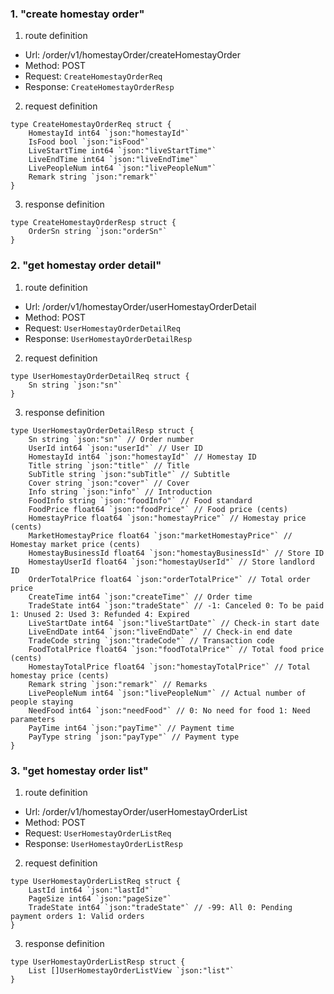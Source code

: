 ### 1. "create homestay order"

1. route definition

- Url: /order/v1/homestayOrder/createHomestayOrder
- Method: POST
- Request: `CreateHomestayOrderReq`
- Response: `CreateHomestayOrderResp`

2. request definition



```golang
type CreateHomestayOrderReq struct {
	HomestayId int64 `json:"homestayId"`
	IsFood bool `json:"isFood"`
	LiveStartTime int64 `json:"liveStartTime"`
	LiveEndTime int64 `json:"liveEndTime"`
	LivePeopleNum int64 `json:"livePeopleNum"`
	Remark string `json:"remark"`
}
```


3. response definition



```golang
type CreateHomestayOrderResp struct {
	OrderSn string `json:"orderSn"`
}
```

### 2. "get homestay order detail"

1. route definition

- Url: /order/v1/homestayOrder/userHomestayOrderDetail
- Method: POST
- Request: `UserHomestayOrderDetailReq`
- Response: `UserHomestayOrderDetailResp`

2. request definition



```golang
type UserHomestayOrderDetailReq struct {
	Sn string `json:"sn"`
}
```


3. response definition



```golang
type UserHomestayOrderDetailResp struct {
	Sn string `json:"sn"` // Order number
	UserId int64 `json:"userId"` // User ID
	HomestayId int64 `json:"homestayId"` // Homestay ID
	Title string `json:"title"` // Title
	SubTitle string `json:"subTitle"` // Subtitle
	Cover string `json:"cover"` // Cover
	Info string `json:"info"` // Introduction
	FoodInfo string `json:"foodInfo"` // Food standard
	FoodPrice float64 `json:"foodPrice"` // Food price (cents)
	HomestayPrice float64 `json:"homestayPrice"` // Homestay price (cents)
	MarketHomestayPrice float64 `json:"marketHomestayPrice"` // Homestay market price (cents)
	HomestayBusinessId float64 `json:"homestayBusinessId"` // Store ID
	HomestayUserId float64 `json:"homestayUserId"` // Store landlord ID
	OrderTotalPrice float64 `json:"orderTotalPrice"` // Total order price
	CreateTime int64 `json:"createTime"` // Order time
	TradeState int64 `json:"tradeState"` // -1: Canceled 0: To be paid 1: Unused 2: Used 3: Refunded 4: Expired
	LiveStartDate int64 `json:"liveStartDate"` // Check-in start date
	LiveEndDate int64 `json:"liveEndDate"` // Check-in end date
	TradeCode string `json:"tradeCode"` // Transaction code
	FoodTotalPrice float64 `json:"foodTotalPrice"` // Total food price (cents)
	HomestayTotalPrice float64 `json:"homestayTotalPrice"` // Total homestay price (cents)
	Remark string `json:"remark"` // Remarks
	LivePeopleNum int64 `json:"livePeopleNum"` // Actual number of people staying
	NeedFood int64 `json:"needFood"` // 0: No need for food 1: Need parameters
	PayTime int64 `json:"payTime"` // Payment time
	PayType string `json:"payType"` // Payment type
}
```

### 3. "get homestay order list"

1. route definition

- Url: /order/v1/homestayOrder/userHomestayOrderList
- Method: POST
- Request: `UserHomestayOrderListReq`
- Response: `UserHomestayOrderListResp`

2. request definition



```golang
type UserHomestayOrderListReq struct {
	LastId int64 `json:"lastId"`
	PageSize int64 `json:"pageSize"`
	TradeState int64 `json:"tradeState"` // -99: All 0: Pending payment orders 1: Valid orders
}
```


3. response definition



```golang
type UserHomestayOrderListResp struct {
	List []UserHomestayOrderListView `json:"list"`
}
```

